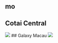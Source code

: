 ## mo
## Cotai Central
<img src="https://www.apple.com/mo/retail/cotaicentral/images/hero_large_2x.jpg"/>
## Galaxy Macau
<img src="https://www.apple.com/mo/retail/galaxymacau/images/hero_large_2x.jpg"/>
